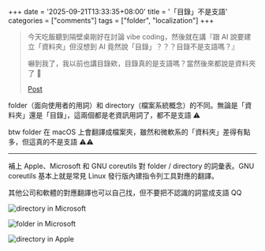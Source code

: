 +++
date = '2025-09-21T13:33:35+08:00'
title = '「目錄」不是支語'
categories = ["comments"]
tags = ["folder", "localization"]
+++

> 今天吃飯聽到隔壁桌剛好在討論 vibe coding，然後就在講『跟 AI 說要建立「資料夾」但沒想到 AI 竟然說「目錄」？？？目錄不是支語嗎？』
>
> 嚇到我了，我以前也講目錄欸，目錄真的是支語嗎？當然後來都說是資料夾了 🤔
>
> [Post](https://www.threads.com/@maylogger_designer/post/DLQGPSlSVic?xmt=AQF0ri-Ztw3Ofz9nb8FjUyki5lWSTc9FYgDZauUA5daUDg)

folder（面向使用者的用詞）和 directory（檔案系統概念）的不同。無論是「資料夾」還是「目錄」，這兩個都是老資訊用詞了，都不是支語 ⚠️

btw folder 在 macOS 上會翻譯成檔案夾，雖然和微軟系的「資料夾」差得有點多，但這真的不是支語 ⚠️⚠️

---

補上 Apple、Microsoft 和 GNU coreutils 對 folder / directory 的詞彙表。GNU coreutils 基本上就是常見 Linux 發行版內建指令列工具對應的翻譯。

其他公司和軟體的對應翻譯也可以自己找，但不要把不認識的詞當成支語 QQ

![directory in Microsoft](https://assets.blog.pan93.com/folder-in-taiwanese/directory_ms-optimised.webp)

![folder in Microsoft](https://assets.blog.pan93.com/folder-in-taiwanese/folder_ms-optimised.webp)

![directory in Apple](https://assets.blog.pan93.com/folder-in-taiwanese/folder_aapl-optimised.webp)
